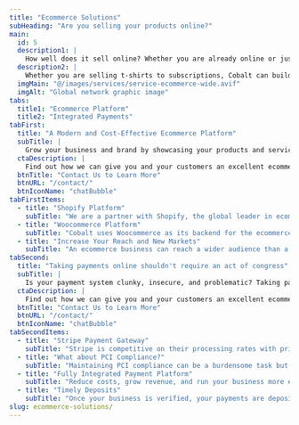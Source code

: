 ```yaml
---
title: "Ecommerce Solutions"
subHeading: "Are you selling your products online?"
main:
  id: 5
  description1: |
    How well does it sell online? Whether you are already online or just starting out, Cobalt Web Technologies can help bring your business online and reach a wider customer base. We can build your ecommerce website to showcase your brand and products exactly how you want. 
  description2: |
    Whether you are selling t-shirts to subscriptions, Cobalt can build your ecommerce solution today. We have the right solutions to make it easy to take your ecommerce site to the next level.
  imgMain: "@/images/services/service-ecommerce-wide.avif"
  imgAlt: "Global network graphic image"
tabs:
  title1: "Ecommerce Platform"
  title2: "Integrated Payments"
tabFirst:
  title: "A Modern and Cost-Effective Ecommerce Platform"
  subTitle: |
    Grow your business and brand by showcasing your products and services online. We can design and build your online storefront to your exact needs.
  ctaDescription: |
    Find out how we can give you and your customers an excellent ecommerce shopping experience.
  btnTitle: "Contact Us to Learn More"
  btnURL: "/contact/"
  btnIconName: "chatBubble"
tabFirstItems:
  - title: "Shopify Platform"
    subTitle: "We are a partner with Shopify, the global leader in ecommerce. Leveraging the power of Shopify whose platform is omnichannel. From a brick-and-mortar store to online, you can have a unified experience with easy-to-use system. Shopify has integrations for both in-person point of sale (POS) and ecommerce. Managing inventory, advanced sales reporting, integrated payment solutions, and secure system with Shopify makes running your online business smooth and easy."
  - title: "Woocommerce Platform"
    subTitle: "Cobalt uses Woocommerce as its backend for the ecommerce platform that integrates with WordPress. It has an easy to use interface to manage inventory, orders, product images, and everything else you could need for an online store."
  - title: "Increase Your Reach and New Markets"
    subTitle: "An ecommerce business can reach a wider audience than a physical store alone. You can sell your products to customers all over the world without the need for a physical presence in every location. Integration with shipping partners and logistics companies allows you to ship your online orders across the globe."
tabSecond:
  title: "Taking payments online shouldn't require an act of congress"
  subTitle: |
    Is your payment system clunky, insecure, and problematic? Taking payments online can be complicated, but it doesn't have to be. We partner with Stripe, the world's leading online payment processor, to handle all the complication of integrating a payment gateway for your ecommerce website.  
  ctaDescription: |
    Find out how we can give you and your customers an excellent ecommerce shopping experience.
  btnTitle: "Contact Us to Learn More"
  btnURL: "/contact/"
  btnIconName: "chatBubble"
tabSecondItems:
  - title: "Stripe Payment Gateway"
    subTitle: "Stripe is competitive on their processing rates with pricing at 2.9% + $0.30 per transaction and for high volume customers there may be further discounts. There are no hidden fees so you know exactly what you pay per transaction."
  - title: "What about PCI Compliance?"
    subTitle: "Maintaining PCI compliance can be a burdensome task but is required when taking electronic payments. Stripe analyzes your integration method and advises you on how to reduce your compliance burden. Stripe will notify you ahead of time if a growing transaction volume will require a change in how you validate compliance."
  - title: "Fully Integrated Payment Platform"
    subTitle: "Reduce costs, grow revenue, and run your business more efficiently on a fully integrated platform. Use Stripe to handle all of your payments-related needs, manage revenue operations, and launch (or invent) new business models. "
  - title: "Timely Deposits"
    subTitle: "Once your business is verified, your payments are deposited into your bank account the next banking business day. Run your business knowing your payments will arrive on time and not worry about cash flow."
slug: ecommerce-solutions/
---
```

